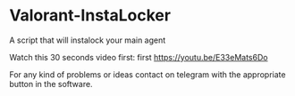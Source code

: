 # Valorant-InstaLocker
A script that will instalock your main agent

Watch this 30 seconds video first: first https://youtu.be/E33eMats6Do

For any kind of problems or ideas contact on telegram with the appropriate button in the software.
